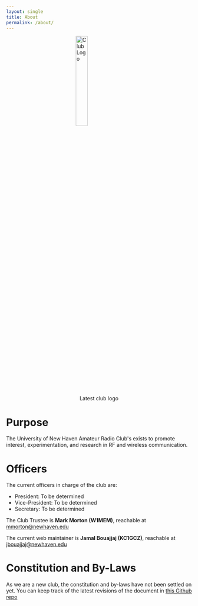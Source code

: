 ```yaml
---
layout: single
title: About
permalink: /about/
---
```


<a href="{{site.url}}/assets/img/club_logo_white.png" target="_blank">
    <img src="{{site.url}}/assets/img/club_logo_white.png" alt="Club Logo" width="25%" style="display: block; margin-left: auto; margin-right: auto;">
</a>
<div style="text-align: center;">Latest club logo</div>


# Purpose
The University of New Haven Amateur Radio Club's exists to promote interest, experimentation, and research in RF and wireless communication.

# Officers
The current officers in charge of the club are:
- President: To be determined
- Vice-President: To be determined
- Secretary: To be determined

The Club Trustee is **Mark Morton (W1MEM)**, reachable at [mmorton@newhaven.edu](mailto:mmorton@newhaven.edu)

The current web maintainer is **Jamal Bouajjaj (KC1GCZ)**, reachable at [jbouajjaj@newhaven.edu](mailto:jbouajjaj@newhaven.edu)

# Constitution and By-Laws
As we are a new club, the constitution and by-laws have not been settled on yet.
You can keep track of the latest revisions of the document in [this Github repo](https://github.com/Electro707/unewhaven_ham_club_constitution)
